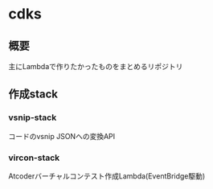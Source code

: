 # cdks

## 概要

主にLambdaで作りたかったものをまとめるリポジトリ

## 作成stack

### vsnip-stack

コードのvsnip JSONへの変換API

### vircon-stack

Atcoderバーチャルコンテスト作成Lambda(EventBridge駆動)
